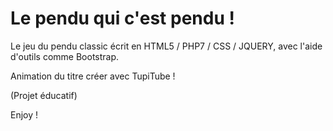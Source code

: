 # Le pendu qui c'est pendu !

Le jeu du pendu classic écrit en HTML5 / PHP7 / CSS / JQUERY, avec l'aide d'outils comme Bootstrap.

Animation du titre créer avec TupiTube !

(Projet éducatif)

Enjoy !
